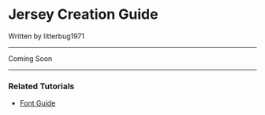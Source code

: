 # Jersey Creation Guide

Written by litterbug1971

---

Coming Soon

---

### Related Tutorials

- [Font Guide](https://github.com/cyberplanet1870/xcaa/blob/main/font_guide.md)
